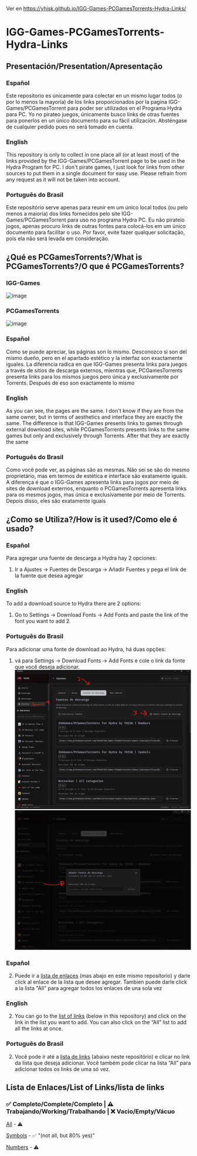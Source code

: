 Ver en https://yhisk.github.io/IGG-Games-PCGamesTorrents-Hydra-Links/

# IGG-Games-PCGamesTorrents-Hydra-Links
## Presentación/Presentation/Apresentação
### Español
Este repositorio es únicamente para colectar en un mismo lugar todos (o por lo menos la mayoría) de los links proporcionados por la pagina IGG-Games/PCGamesTorrent para poder ser utilizados en el Programa Hydra para PC. Yo no pirateo juegos, únicamente busco links de otras fuentes para ponerlos en un único documento para su fácil utilización. Absténgase de cualquier pedido pues no será tomado en cuenta.
### English
This repository is only to collect in one place all (or at least most) of the links provided by the IGG-Games/PCGamesTorrent page to be used in the Hydra Program for PC. I don't pirate games, I just look for links from other sources to put them in a single document for easy use. Please refrain from any request as it will not be taken into account.
### Português do Brasil
Este repositório serve apenas para reunir em um único local todos (ou pelo menos a maioria) dos links fornecidos pelo site IGG-Games/PCGamesTorrent para uso no programa Hydra PC. Eu não pirateio jogos, apenas procuro links de outras fontes para colocá-los em um único documento para facilitar o uso. Por favor, evite fazer qualquer solicitação, pois ela não será levada em consideração.

## ¿Qué es PCGamesTorrents?/What is PCGamesTorrents?/O que é PCGamesTorrents?
### IGG-Games

![image](https://github.com/user-attachments/assets/e6aa24ae-6f2d-4700-8d76-8adcffa0ac64)

### PCGamesTorrents

![image](https://github.com/user-attachments/assets/5e473a88-ab66-4bd2-b7e6-9ea0852b09af)

### Español
Como se puede apreciar, las páginas son lo mismo. Desconozco si son del mismo dueño, pero en el apartado estético y la interfaz son exactamente iguales. La diferencia radica en que IGG-Games presenta links para juegos a través de sitios de descarga externos, mientras que, PCGamesTorrents presenta links para los mismos juegos pero única y exclusivamente por Torrents. Después de eso son exactamente lo mismo
### English
As you can see, the pages are the same. I don't know if they are from the same owner, but in terms of aesthetics and interface they are exactly the same. The difference is that IGG-Games presents links to games through external download sites, while PCGamesTorrents presents links to the same games but only and exclusively through Torrents. After that they are exactly the same
### Português do Brasil
Como você pode ver, as páginas são as mesmas. Não sei se são do mesmo proprietário, mas em termos de estética e interface são exatamente iguais. A diferença é que o IGG-Games apresenta links para jogos por meio de sites de download externos, enquanto o PCGamesTorrents apresenta links para os mesmos jogos, mas única e exclusivamente por meio de Torrents. Depois disso, eles são exatamente iguais

## ¿Como se Utiliza?/How is it used?/Como ele é usado?
### Español
Para agregar una fuente de descarga a Hydra hay 2 opciones:
1. Ir a Ajustes → Fuentes de Descarga → Añadir Fuentes y pega el link de la fuente que desea agregar
### English
To add a download source to Hydra there are 2 options:
1. Go to Settings → Download Fonts → Add Fonts and paste the link of the font you want to add 2.
### Português do Brasil
Para adicionar uma fonte de download ao Hydra, há duas opções:
1. vá para Settings → Download Fonts → Add Fonts e cole o link da fonte que você deseja adicionar.
![alt text](image.png)
![alt text](image-1.png)

### Español
2. Puede ir a [lista de enlaces](https://github.com/YHISK/IGG-Games-PCGamesTorrents-Hydra-Links?tab=readme-ov-file#lista-de-enlaceslist-of-linkslista-de-links) (mas abajo en este mismo repositorio) y darle click al enlace de la lista que desee agregar. Tambien puede darle click a la lista "All" para agregar todos los enlaces de una sola vez
### English
2. You can go to the [list of links](https://github.com/YHISK/IGG-Games-PCGamesTorrents-Hydra-Links?tab=readme-ov-file#lista-de-enlaceslist-of-linkslista-de-links) (below in this repository) and click on the link in the list you want to add. You can also click on the “All” list to add all the links at once.
### Português do Brasil
2. Você pode ir até a [lista de links](https://github.com/YHISK/IGG-Games-PCGamesTorrents-Hydra-Links?tab=readme-ov-file#lista-de-enlaceslist-of-linkslista-de-links) (abaixo neste repositório) e clicar no link da lista que deseja adicionar. Você também pode clicar na lista “All” para adicionar todos os links de uma só vez.

## Lista de Enlaces/List of Links/lista de links
### ✅ Completo/Complete/Completo | ⚠ Trabajando/Working/Trabalhando | ❌ Vacio/Empty/Vácuo

[All](hydralauncher://install-source?urls=https://raw.githubusercontent.com/YHISK/IGG-Games-PCGamesTorrents-Hydra-Links/main/files/01.%20PCGameTorrents%20-%20All.json) - ⚠

[Symbols](hydralauncher://install-source?urls=https://raw.githubusercontent.com/YHISK/IGG-Games-PCGamesTorrents-Hydra-Links/main/files/02.%20PCGameTorrents%20-%20Symbols.json) - ✅ "(not all, but 80% yes)"

[Numbers](hydralauncher://install-source?urls=https://raw.githubusercontent.com/YHISK/IGG-Games-PCGamesTorrents-Hydra-Links/main/files/03.%20PCGameTorrents%20-%20Numbers.json) - ⚠
